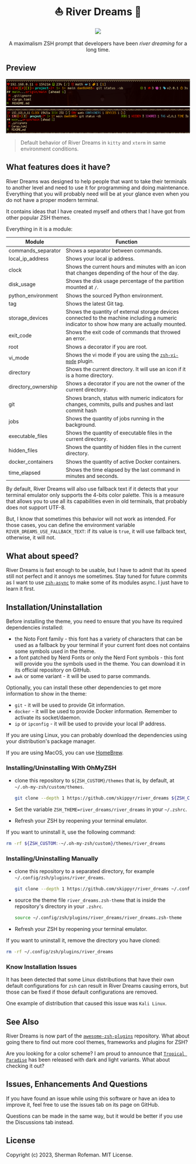 <h1 align="center">⛵ River Dreams 🌊</h1>

<div align="center">
  <img src="https://img.shields.io/github/license/skippyr/river_dreams?style=social"/>
</div>

<p align="center">A maximalism ZSH prompt that developers have been <i>river dreaming</i> for a long time.</p>


## Preview

![](images/preview/preview_kitty.png)
![](images/preview/preview_xterm.png)

> Default behavior of River Dreams in `kitty` and `xterm` in same environment
> conditions.

## What features does it have?

River Dreams was designed to help people that want to take their terminals to
another level and need to use it for programming and doing maintenance.
Everything that you will probably need will be at your glance even when you
do not have a proper modern terminal.

It contains ideas that I have created myself and others that I have got
from other popular ZSH themes.

Everything in it is a module:

| Module | Function |
| ------ | -------- |
| commands_separator  | Shows a separator between commands. |
| local_ip_address    | Shows your local ip address.
| clock               | Shows the current hours and minutes with an icon that changes depending of the hour of the day. |
| disk_usage          | Shows the disk usage percentage of the partition mounted at `/`. |
| python_environment  | Shows the sourced Python environment. |
| tag                 | Shows the latest Git tag. |
| storage_devices     | Shows the quantity of external storage devices connected to the machine including a numeric indicator to show how many are actually mounted. |
| exit_code           | Shows the exit code of commands that throwed an error. |
| root                | Shows a decorator if you are root. |
| vi_mode             | Shows the vi mode if you are using the [`zsh-vi-mode`](https://github.com/jeffreytse/zsh-vi-mode) plugin. |
| directory           | Shows the current directory. It will use an icon if it is a home directory. |
| directory_ownership | Shows a decorator if you are not the owner of the current directory. |
| git                 | Shows branch, status with numeric indicators for changes, commits, pulls and pushes and last commit hash |
| jobs                | Shows the quantity of jobs running in the background. |
| executable_files    | Shows the quantity of executable files in the current directory. |
| hidden_files        | Shows the quantity of hidden files in the current directory. |
| docker_containers   | Shows the quantity of active Docker containers. |
| time_elapsed        | Shows the time elapsed by the last command in minutes and seconds. |

By default, River Dreams will also use fallback text if it detects that your
terminal emulator only supports the 4-bits color palette. This is a measure that
allows you to use all its capabilities even in old terminals, that probably
does not support UTF-8.

But, I know that sometimes this behavior will not work as intended. For those
cases, you can define the environment variable `RIVER_DREAMS_USE_FALLBACK_TEXT`:
if its value is `true`, it will use fallback text, otherwise, it will not.


## What about speed?

River Dreams is fast enough to be usable, but I have to admit that its speed
still not perfect and it annoys me sometimes. Stay tuned for future commits as
I want to use [`zsh-async`](https://github.com/mafredri/zsh-async)
to make some of its modules async. I just have to learn it first.


## Installation/Uninstallation

Before installing the theme, you need to ensure that you have its required
dependencies installed:
  + the Noto Font family - this font has a variety of characters that can
    be used as a fallback by your terminal if your current font does not
    contains some symbols used in the theme.
  + a font patched by Nerd Fonts or only the Nerd Font symbols - this font will
    provide you the symbols used in the theme. You can download it in its
    official repository on GitHub.
  + `awk` or some variant - it will be used to parse commands.

Optionally, you can install these other dependencies to get more information
to show in the theme:
  + `git` - it will be used to provide Git information.
  + `docker` - it will be used to provide Docker information. Remember to
     activate its socket/daemon.
  + `ip` or `ipconfig` - it will be used to provide your local IP address.

If you are using Linux, you can probably download the dependencies using
your distribution's package manager.

If you are using MacOS, you can use [HomeBrew](https://brew.sh).

### Installing/Uninstalling With OhMyZSH
  + clone this repository to `${ZSH_CUSTOM}/themes` that is, by default, at
    `~/.oh-my-zsh/custom/themes`.

    ```bash
    git clone --depth 1 https://github.com/skippyr/river_dreams ${ZSH_CUSTOM:-~/.oh-my-zsh/custom}/themes/river_dreams
    ```
  + Set the variable `ZSH_THEME=river_dreams/river_dreams` in your `~/.zshrc`.
  + Refresh your ZSH by reopening your terminal emulator.

  If you want to uninstall it, use the following command:
  
  ```bash
  rm -rf ${ZSH_CUSTOM:-~/.oh-my-zsh/custom}/themes/river_dreams
  ```

### Installing/Uninstalling Manually
  + clone this repository to a separated directory, for example
    `~/.config/zsh/plugins/river_dreams`.

    ```bash
    git clone --depth 1 https://github.com/skippyr/river_dreams ~/.config/zsh/plugins/river_dreams
    ```
  + source the theme file `river_dreams.zsh-theme` that is inside the
    repository's directory in your `.zshrc`.

    ```bash
    source ~/.config/zsh/plugins/river_dreams/river_dreams.zsh-theme
    ```
  + Refresh your ZSH by reopening your terminal emulator.

  If you want to uninstall it, remove the directory you have cloned:

  ```bash
  rm -rf ~/.config/zsh/plugins/river_dreams
  ```

### Know Installation Issues

It has been detected that some Linux distributions that have their own default
configurations for `zsh` can result in River Dreams causing errors, but those
can be fixed if those default configurations are removed.

One example of distribution that caused this issue was `Kali Linux`.

## See Also

River Dreams is now part of the [`awesome-zsh-plugins`](https://github.com/unixorn/awesome-zsh-plugins)
repository. What about going there to find out more cool themes, frameworks and
plugins for ZSH?

Are you looking for a color scheme? I am proud to announce that
[`Tropical Paradise`](https://github.com/skippyr/tropical_paradise) has been
released with dark and light variants. What about checking it out?

## Issues, Enhancements And Questions

If you have found an issue while using this software or have an idea to
improve it, feel free to use the issues tab on its page on GitHub.

Questions can be made in the same way, but it would be better if you use
the Discussions tab instead.

## License

Copyright (c) 2023, Sherman Rofeman. MIT License.

